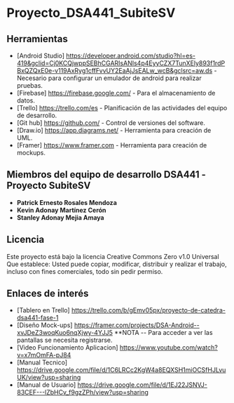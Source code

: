 # Proyecto_DSA441_SubiteSV



## Herramientas

* [Android Studio] https://developer.android.com/studio?hl=es-419&gclid=Cj0KCQjwppSEBhCGARIsANIs4p4EyyCZX7TunXEly893f1rdPBxQZQxE0e-v119AxRyg1cffFvvUY2EaAjJsEALw_wcB&gclsrc=aw.ds -Necesario para configurar un emulador de android para realizar pruebas.
* [Firebase] https://firebase.google.com/ - Para el almacenamiento de datos.
* [Trello] https://trello.com/es - Planificación de las actividades del equipo de desarrollo.
* [Git hub] https://github.com/ - Control de versiones del software.
* [Draw.io] https://app.diagrams.net/ - Herramienta para creación de UML.
* [Framer] https://www.framer.com - Herramienta para creación de mockups.

## Miembros del equipo de desarrollo DSA441 -Proyecto SubiteSV

* **Patrick Ernesto Rosales Mendoza**
* **Kevin Adonay Martínez Cerón** 
* **Stanley Adonay Mejia Amaya** 



## Licencia

Este proyecto está bajo la licencia Creative Commons Zero v1.0 Universal
Que establece:
Usted puede copiar, modificar, distribuir y realizar el trabajo, incluso con fines comerciales, todo sin pedir permiso.


## Enlaces de interés

* [Tablero en Trello] https://trello.com/b/gEmv05px/proyecto-de-catedra-dsa441-fase-1
* [Diseño Mock-ups] https://framer.com/projects/DSA-Android--xvJDeZ3woqKuo6nqXjwy-4YJJ5 **NOTA -- Para acceder a ver las pantallas se necesita registrarse.
* [Video Funcionamiento Aplicacion] https://www.youtube.com/watch?v=x7mOmFA-pJ84
* [Manual Tecnico] https://drive.google.com/file/d/1C6LRCc2KgW4a8EQXSH1miOCSfHJLvuUK/view?usp=sharing
* [Manual de Usuario] https://drive.google.com/file/d/1EJ22JSNVJ-83CEF---lZbHCv_f9gzZPh/view?usp=sharing
